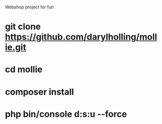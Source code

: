 Webshop project for fun

# git clone https://github.com/darylholling/mollie.git
# cd mollie
# composer install
# php bin/console d:s:u --force
